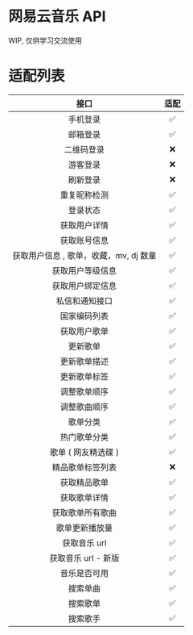 # 网易云音乐 API

WIP, 仅供学习交流使用

# 适配列表

|            接口            | 适配 |
|:------------------------:|:--:|
|           手机登录           | ✅  |
|           邮箱登录           | ✅  |
|          二维码登录           | ❌  |
|           游客登录           | ❌  |
|           刷新登录           | ❌  |
|          重复昵称检测          | ✅  |
|           登录状态           | ✅  |
|          获取用户详情          | ✅  |
|          获取账号信息          | ✅  |
| 获取用户信息 , 歌单，收藏，mv, dj 数量 | ✅  |
|         获取用户等级信息         | ✅  |
|         获取用户绑定信息         | ✅  |
|         私信和通知接口          | ✅  |
|          国家编码列表          | ✅  |
|          获取用户歌单          | ✅  |
|           更新歌单           | ✅  |
|          更新歌单描述          | ✅  |
|          更新歌单标签          | ✅  |
|          调整歌单顺序          | ✅  |
|          调整歌曲顺序          | ✅  |
|           歌单分类           | ✅  |
|          热门歌单分类          | ✅  |
|       歌单 ( 网友精选碟 )       | ✅  |
|         精品歌单标签列表         | ❌  |
|          获取精品歌单          | ✅  |
|          获取歌单详情          | ✅  |
|         获取歌单所有歌曲         | ✅  |
|         歌单更新播放量          | ✅  |
|         获取音乐 url         | ✅  |
|      获取音乐 url - 新版       | ✅  |
|          音乐是否可用          | ✅  |
|           搜索单曲           | ✅  |
|           搜索歌单           | ✅  |
|           搜索歌手           | ✅  |